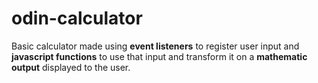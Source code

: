 # odin-calculator

Basic calculator made using **event listeners** to register user input and **javascript functions** to use that input and transform it on a **mathematic output** displayed to the user.